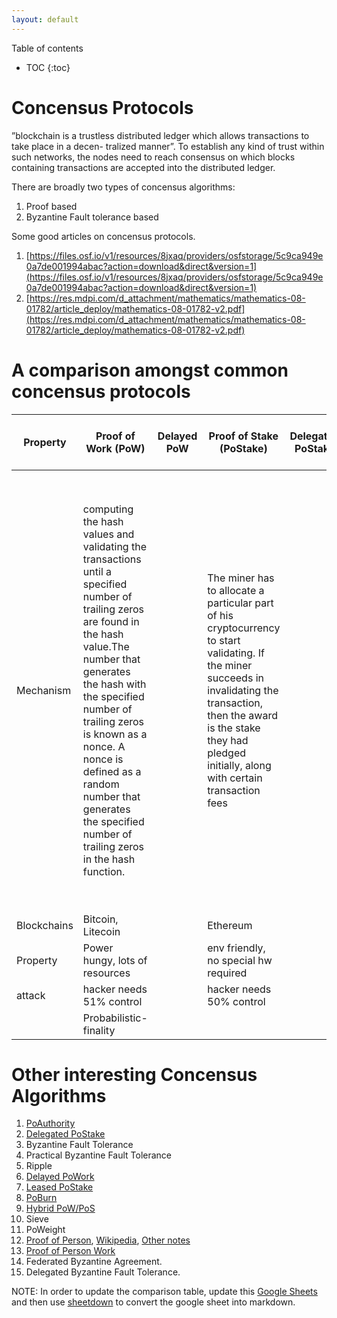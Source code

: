 ```yaml
---
layout: default
---
```


Table of contents
* TOC
{:toc}

# Concensus Protocols

”blockchain is a trustless distributed ledger which allows transactions to take place in a decen- tralized manner”. To establish any kind of trust within such networks, the nodes need to reach consensus on which blocks containing transactions are accepted into the distributed ledger.

There are broadly two types of concensus algorithms:

1. Proof based
2. Byzantine Fault tolerance based

Some good articles on concensus protocols.

1. [https://files.osf.io/v1/resources/8jxaq/providers/osfstorage/5c9ca949e0a7de001994abac?action=download&direct&version=1](https://files.osf.io/v1/resources/8jxaq/providers/osfstorage/5c9ca949e0a7de001994abac?action=download&direct&version=1)
2. [https://res.mdpi.com/d_attachment/mathematics/mathematics-08-01782/article_deploy/mathematics-08-01782-v2.pdf](https://res.mdpi.com/d_attachment/mathematics/mathematics-08-01782/article_deploy/mathematics-08-01782-v2.pdf)




# A comparison amongst common concensus protocols

|Property|Proof of Work (PoW)|Delayed PoW|Proof of Stake (PoStake)|Delegated PoStake|Leased PoStake|Hybrid PoW/PoStake|Proof of Space|Proof of Elapsed Time|Proof of History|Proof of Authority|Proof of Burn|Proof of Weight|Proof of Personhood|Proof of Person Work|Byzantine Fault Tolerance (BFT)|Practical BFT|Federated BFT|Delegated BFT|Ripple|Sieve|
| ------ | ------ | ------ | ------ | ------ | ------ | ------ | ------ | ------ | ------ | ------ | ------ | ------ | ------ | ------ | ------ | ------ | ------ | ------ | ------ | ------ |
|Mechanism|computing the hash values and validating the transactions until a specified number of trailing zeros are found in the hash value.The number that generates the hash with the specified number of trailing zeros is known as a nonce. A nonce is defined as a random number that generates the specified number of trailing zeros in the hash function.||The miner has to allocate a particular part of his cryptocurrency to start validating. If the miner succeeds in invalidating the transaction, then the award is the stake they had pledged initially, along with certain transaction fees||||PoSpace consumes disk space and incentivizes miners with the most considerable disk space allocated to a block. Implemented using the hard-to-pebble graphs, it’s used to solve the pebbling game. Once the solutions are computed, the miners compare their solutions, and the solution with the best time and space complexity is rewarded with the next block.|Each node in the network is assigned a random waiting time. The first node to complete the randomly chosen period validates the new block. The specialized hardware puts the processor to sleep during the wait time—this repeats over all the blocks in the network.|High frequency Verifiable Delay Function. A Verifiable Delay Function requires a specific number of sequential steps to evaluate, yet produces a unique output that can be efficiently and publicly verified.||||||||||||
|Blockchains|Bitcoin, Litecoin||Ethereum||||Burstcoint, Spacemint|Sawtooth (IBM(|Solana||||||||||||
|Property|Power hungy, lots of resources||env friendly, no special hw required||||resource biased|specialized hw required|env friendly||||||||||||
|attack|hacker needs 51% control||hacker needs 50% control||||||||||||||||||
||Probabilistic-finality||||||||||||||||||||

# Other interesting Concensus Algorithms

1. [PoAuthority](https://academy.binance.com/en/articles/proof-of-authority-explained)
2. [Delegated PoStake](https://academy.binance.com/en/articles/delegated-proof-of-stake-explained)
3. Byzantine Fault Tolerance
4. Practical Byzantine Fault Tolerance
5. Ripple
6. [Delayed PoWork](https://academy.binance.com/en/articles/delayed-proof-of-work-explained)
7. [Leased PoStake](https://academy.binance.com/en/articles/leased-proof-of-stake-consensus-explained)
8. [PoBurn](https://academy.binance.com/en/articles/proof-of-burn-explained)
9. [Hybrid PoW/PoS](https://academy.binance.com/en/articles/hybrid-pow-pos-consensus-explained)
10. Sieve
11. PoWeight
12. [Proof of Person](https://docs.idena.io/docs/wp/technology#proof-of-personhood), [Wikipedia](https://en.wikipedia.org/wiki/Proof_of_personhood), [Other notes](https://gist.github.com/resilience-me/f690d50eecb6ca7b5fdf1e4c49cca0e1)
13. [Proof of Person Work](https://eprint.iacr.org/2016/145.pdf)
14. Federated Byzantine Agreement.
15. Delegated Byzantine Fault Tolerance.


NOTE: In order to update the comparison table, update this [Google Sheets](https://docs.google.com/spreadsheets/d/1s_W26XBQj7i3i53ursUYPIFt1m6Q0HNOoQxSmws3-YM/edit#gid=0) and then use [sheetdown](https://github.com/blockchain-d/sheetdown) to convert the google sheet into markdown.